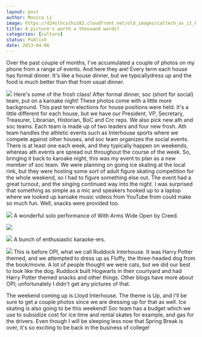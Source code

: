 ```yaml
---
layout: post
author: Monica Li
image: https://d24slhcvzhzz82.cloudfront.net/old_images/caltech_as_it_happens/6a0105349b8251970b017d4275c630970c.jpg
title: A picture's worth a thousand words?
categories: [culture]
status: Publish
date: 2013-04-06
---
```


Over the past couple of months, I've accumulated a couple of photos on my phone from a range of events. And here they are!
Every term each house has formal dinner. It's like a house dinner, but we typicallydress up and the food is much better than that from usual dinner.


![](https://d24slhcvzhzz82.cloudfront.net/old_images/caltech_as_it_happens/6a0105349b8251970b017ee9e30e7e970d.jpg)
Here's some of the frosh class!
After formal dinner, soc (short for social) team, put on a karoake night! These photos come with a little more background. This past term elections for house positions were held. It's a little different for each house, but we have our President, VP, Secretary, Treasurer, Librarian, Historian, BoC and Crc reps. We also pick new ath and soc teams. Each team is made up of two leaders and four new frosh. Ath team handles the athletic events such as Interhouse sports where we compete against other houses, and soc team organizes the social events. There is at least one each week, and they typically happen on weekends, whereas ath events are spread out throughout the course of the week. 
So, bringing it back to karoake night, this was my event to plan as a new member of soc team. We were planning on going ice skating at the local rink, but they were hosting some sort of adult figure skating competition for the whole weekend, so I had to figure something else out. The event had a great turnout, and the singing continued way into the night. I was surprised that something as simple as a mic and speakers hooked up to a laptop where we looked up karoake music videos from YouTube from could make so much fun. Well, snacks were provided too.


![](https://d24slhcvzhzz82.cloudfront.net/old_images/caltech_as_it_happens/6a0105349b8251970b017ee9e9edf5970d.jpg)
A wonderful solo performance of With Arms Wide Open by Creed.


![](https://d24slhcvzhzz82.cloudfront.net/old_images/caltech_as_it_happens/6a0105349b8251970b017c38469d3e970b.jpg)


![](https://d24slhcvzhzz82.cloudfront.net/old_images/caltech_as_it_happens/6a0105349b8251970b017d4275bb6c970c.jpg)
A bunch of enthusiastic karaoke-ers.


![](https://d24slhcvzhzz82.cloudfront.net/old_images/caltech_as_it_happens/6a0105349b8251970b017ee9e2fda3970d.jpg)
This is before OPI, what we call Ruddock Interhouse. It was Harry Potter themed, and we attempted to dress up as Fluffy, the three-headed dog from the book/movie. A lot of people thought we were cats, but we did our best to look like the dog. Ruddock built Hogwarts in their courtyard and had Harry Potter themed snacks and other things. Other blogs have more about OPI; unfortunately I didn't get any pictures of that.

The weekend coming up is Lloyd Interhouse. The theme is Up, and I'll be sure to get a couple photos since we are dressing up for that as well. Ice skating is also going to be this weekend! Soc team has a budget which we use to subsidize cost for ice time and rental skates for example, and gas for the drivers. Even though I will be sleeping less now that Spring Break is over, it's so exciting to be back in the business of college!
